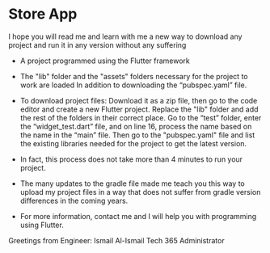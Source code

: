 # Store App

I hope you will read me and learn with me a new way to download any project and run it in any version without any suffering

- A project programmed using the Flutter framework

- The "lib" folder and the "assets" folders necessary for the project to work are loaded
In addition to downloading the “pubspec.yaml” file.

- To download project files:
Download it as a zip file, then go to the code editor and create a new Flutter project.
Replace the "lib" folder and add the rest of the folders in their correct place.
Go to the “test” folder, enter the “widget_test.dart” file, and on line 16, process the name based on the name in the “main” file.
Then go to the "pubspec.yaml" file and list the existing libraries needed for the project to get the latest version.

- In fact, this process does not take more than 4 minutes to run your project.

- The many updates to the gradle file made me teach you this way to upload my project files in a way that does not suffer from gradle version differences in the coming years.

- For more information, contact me and I will help you with programming using Flutter.

Greetings from Engineer: Ismail Al-Ismail
Tech 365 Administrator
